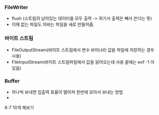 ### FileWriter

- flush (스트림의 남아있는 데이터를 모두 출력 -> 여기서 출력은 빼서 쓴다는 뜻)
- 이때 없는 파일도 자바는 파일을 새로 만들어줌.

### 바이트 스트림

- FileOutputStream(바이트 스트림에서 변수 바이너리 값을 파일에 저장하는 경우 사용)
- FileInputStream(바이트 스트림파일에서 값을 읽어오는데 사용 끝에는 eof -1 이 있음)

### Buffer

- 하나씩 보내면 입출력 효율이 떨어져 한번에 모아서 보내는 방법
-

8-7 10개 해보기
